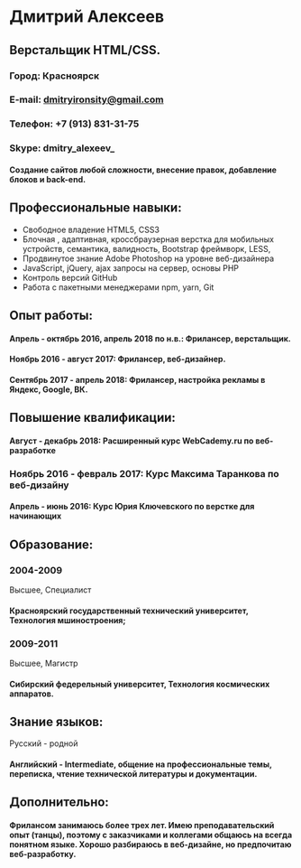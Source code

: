 # Дмитрий Алексеев
## Верстальщик HTML/CSS.
 
### Город: Красноярск
### E-mail: dmitryironsity@gmail.com
### Телефон: +7 (913) 831-31-75
### Skype: dmitry_alexeev_
 
#### Создание сайтов любой сложности, внесение правок, добавление блоков и back-end.



## Профессиональные навыки:
- Свободное владение HTML5, CSS3
- Блочная , адаптивная, кроссбраузерная верстка для мобильных устройств, семантика, валидность, Bootstrap фреймворк, LESS, 
- Продвинутое знание Adobe Photoshop на уровне веб-дизайнера
- JavaScript, jQuery, ajax запросы на сервер, основы PHP
- Контроль версий GitHub
- Работа с пакетными менеджерами npm, yarn, Git



## Опыт работы:

#### Апрель - октябрь 2016, апрель 2018 по н.в.: **Фрилансер, верстальщик**.


#### Ноябрь 2016 - август 2017: **Фрилансер, веб-дизайнер**.


#### Сентябрь 2017 - апрель 2018: **Фрилансер, настройка рекламы в Яндекс, Google, ВК**.



## Повышение квалификации:
 
#### Август - декабрь 2018: **Расширенный курс WebCademy.ru по веб-разработке**


### Ноябрь 2016 - февраль 2017: **Курс Максима Таранкова по веб-дизайну**


#### Апрель - июнь 2016: **Курс Юрия Ключевского по верстке для начинающих**



## Образование:

### 2004-2009
Высшее, Специалист
#### Красноярский государственный технический университет, Технология мшиностроения;

### 2009-2011
Высшее, Магистр
#### Сибирский федерельный университет, Технология космических аппаратов.



## Знание языков:
Русский - родной
#### Английский - Intermediate, общение на профессиональные темы, переписка, чтение технической литературы и документации.



## Дополнительно:
#### Фрилансом занимаюсь более трех лет. Имею преподавательский опыт (танцы), поэтому с заказчиками и коллегами общаюсь на всегда понятном языке. Хорошо разбираюсь в веб-дизайне, но предпочитаю веб-разработку. 
